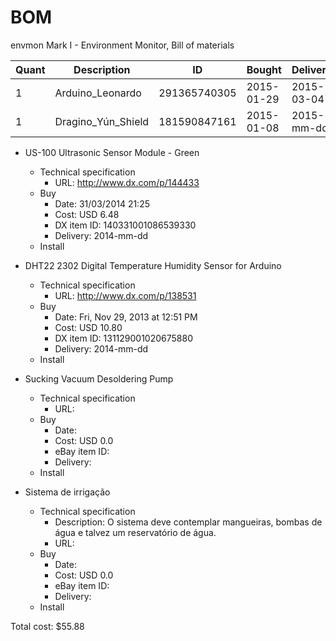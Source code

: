 # BOM
envmon Mark I - Environment Monitor, Bill of materials

| Quant | Description        | ID             | Bought     | Delivered  | Unit | Charge | Taxes |   Cost |
|-------|--------------------|----------------|------------|------------|------|--------|-------|--------|
|     1 | Arduino_Leonardo   |   291365740305 | 2015-01-29 | 2015-03-04 | each |   7.10 |  0.44 |   7.54 |
|     1 | Dragino_Yún_Shield |   181590847161 | 2015-01-08 | 2015-mm-dd | each |  31.50 |  0.00 |   0.00 |


- US-100 Ultrasonic Sensor Module - Green
  - Technical specification
    - URL: http://www.dx.com/p/144433
  - Buy
    - Date: 31/03/2014 21:25
    - Cost: USD 6.48
    - DX item ID: 140331001086539330
    - Delivery: 2014-mm-dd
  + Install

- DHT22 2302 Digital Temperature Humidity Sensor for Arduino
  - Technical specification
    - URL: http://www.dx.com/p/138531
  - Buy
    - Date: Fri, Nov 29, 2013 at 12:51 PM
    - Cost: USD 10.80
    - DX item ID: 131129001020675880
    - Delivery: 2014-mm-dd
  - Install

+ Sucking Vacuum Desoldering Pump
  + Technical specification
    + URL: 
  + Buy
    + Date: 
    + Cost: USD 0.0
    + eBay item ID: 
    + Delivery: 
  + Install

+ Sistema de irrigação
  + Technical specification
    - Description: O sistema deve contemplar mangueiras, bombas de água e
      talvez um reservatório de água.
    + URL: 
  + Buy
    + Date: 
    + Cost: USD 0.0
    + eBay item ID: 
    + Delivery: 
  + Install

Total cost: $55.88
